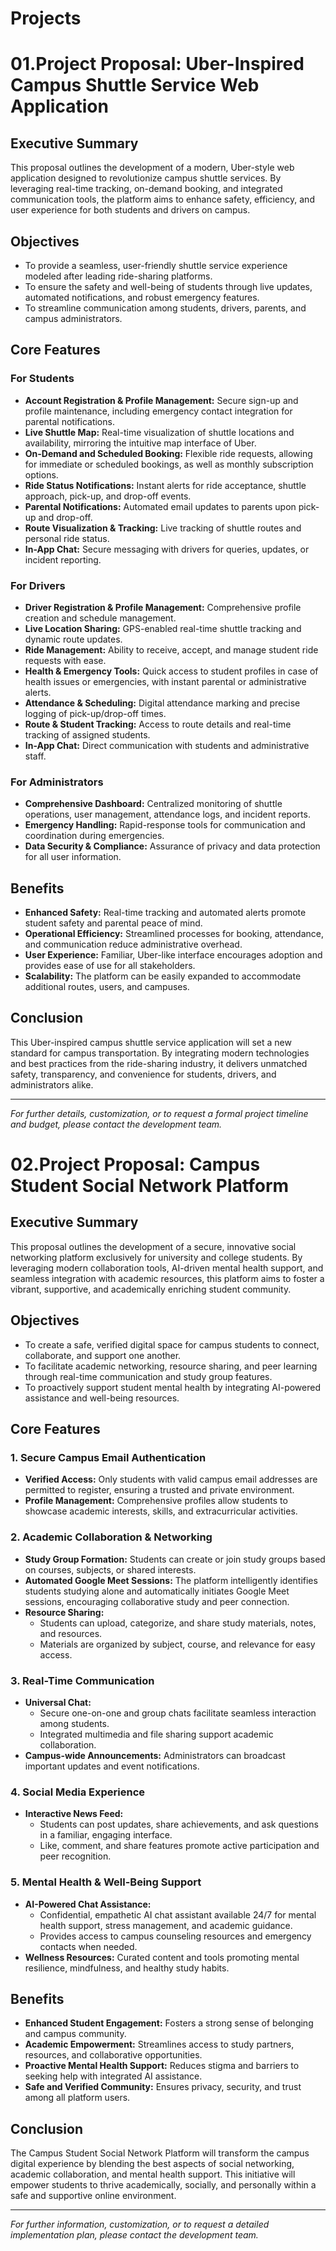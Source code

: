 # Projects

# 01.Project Proposal: Uber-Inspired Campus Shuttle Service Web Application

## Executive Summary

This proposal outlines the development of a modern, Uber-style web application designed to revolutionize campus shuttle services. By leveraging real-time tracking, on-demand booking, and integrated communication tools, the platform aims to enhance safety, efficiency, and user experience for both students and drivers on campus.

## Objectives

- To provide a seamless, user-friendly shuttle service experience modeled after leading ride-sharing platforms.
- To ensure the safety and well-being of students through live updates, automated notifications, and robust emergency features.
- To streamline communication among students, drivers, parents, and campus administrators.

## Core Features

### For Students

- **Account Registration & Profile Management:** Secure sign-up and profile maintenance, including emergency contact integration for parental notifications.
- **Live Shuttle Map:** Real-time visualization of shuttle locations and availability, mirroring the intuitive map interface of Uber.
- **On-Demand and Scheduled Booking:** Flexible ride requests, allowing for immediate or scheduled bookings, as well as monthly subscription options.
- **Ride Status Notifications:** Instant alerts for ride acceptance, shuttle approach, pick-up, and drop-off events.
- **Parental Notifications:** Automated email updates to parents upon pick-up and drop-off.
- **Route Visualization & Tracking:** Live tracking of shuttle routes and personal ride status.
- **In-App Chat:** Secure messaging with drivers for queries, updates, or incident reporting.

### For Drivers

- **Driver Registration & Profile Management:** Comprehensive profile creation and schedule management.
- **Live Location Sharing:** GPS-enabled real-time shuttle tracking and dynamic route updates.
- **Ride Management:** Ability to receive, accept, and manage student ride requests with ease.
- **Health & Emergency Tools:** Quick access to student profiles in case of health issues or emergencies, with instant parental or administrative alerts.
- **Attendance & Scheduling:** Digital attendance marking and precise logging of pick-up/drop-off times.
- **Route & Student Tracking:** Access to route details and real-time tracking of assigned students.
- **In-App Chat:** Direct communication with students and administrative staff.

### For Administrators

- **Comprehensive Dashboard:** Centralized monitoring of shuttle operations, user management, attendance logs, and incident reports.
- **Emergency Handling:** Rapid-response tools for communication and coordination during emergencies.
- **Data Security & Compliance:** Assurance of privacy and data protection for all user information.

## Benefits

- **Enhanced Safety:** Real-time tracking and automated alerts promote student safety and parental peace of mind.
- **Operational Efficiency:** Streamlined processes for booking, attendance, and communication reduce administrative overhead.
- **User Experience:** Familiar, Uber-like interface encourages adoption and provides ease of use for all stakeholders.
- **Scalability:** The platform can be easily expanded to accommodate additional routes, users, and campuses.

## Conclusion

This Uber-inspired campus shuttle service application will set a new standard for campus transportation. By integrating modern technologies and best practices from the ride-sharing industry, it delivers unmatched safety, transparency, and convenience for students, drivers, and administrators alike.

---

*For further details, customization, or to request a formal project timeline and budget, please contact the development team.*


# 02.Project Proposal: Campus Student Social Network Platform

## Executive Summary

This proposal outlines the development of a secure, innovative social networking platform exclusively for university and college students. By leveraging modern collaboration tools, AI-driven mental health support, and seamless integration with academic resources, this platform aims to foster a vibrant, supportive, and academically enriching student community.

## Objectives

- To create a safe, verified digital space for campus students to connect, collaborate, and support one another.
- To facilitate academic networking, resource sharing, and peer learning through real-time communication and study group features.
- To proactively support student mental health by integrating AI-powered assistance and well-being resources.

## Core Features

### 1. Secure Campus Email Authentication

- **Verified Access:** Only students with valid campus email addresses are permitted to register, ensuring a trusted and private environment.
- **Profile Management:** Comprehensive profiles allow students to showcase academic interests, skills, and extracurricular activities.

### 2. Academic Collaboration & Networking

- **Study Group Formation:** Students can create or join study groups based on courses, subjects, or shared interests.
- **Automated Google Meet Sessions:** The platform intelligently identifies students studying alone and automatically initiates Google Meet sessions, encouraging collaborative study and peer connection.
- **Resource Sharing:**  
  - Students can upload, categorize, and share study materials, notes, and resources.
  - Materials are organized by subject, course, and relevance for easy access.

### 3. Real-Time Communication

- **Universal Chat:**  
  - Secure one-on-one and group chats facilitate seamless interaction among students.
  - Integrated multimedia and file sharing support academic collaboration.
- **Campus-wide Announcements:** Administrators can broadcast important updates and event notifications.

### 4. Social Media Experience

- **Interactive News Feed:**  
  - Students can post updates, share achievements, and ask questions in a familiar, engaging interface.
  - Like, comment, and share features promote active participation and peer recognition.

### 5. Mental Health & Well-Being Support

- **AI-Powered Chat Assistance:**  
  - Confidential, empathetic AI chat assistant available 24/7 for mental health support, stress management, and academic guidance.
  - Provides access to campus counseling resources and emergency contacts when needed.
- **Wellness Resources:** Curated content and tools promoting mental resilience, mindfulness, and healthy study habits.

## Benefits

- **Enhanced Student Engagement:** Fosters a strong sense of belonging and campus community.
- **Academic Empowerment:** Streamlines access to study partners, resources, and collaborative opportunities.
- **Proactive Mental Health Support:** Reduces stigma and barriers to seeking help with integrated AI assistance.
- **Safe and Verified Community:** Ensures privacy, security, and trust among all platform users.

## Conclusion

The Campus Student Social Network Platform will transform the campus digital experience by blending the best aspects of social networking, academic collaboration, and mental health support. This initiative will empower students to thrive academically, socially, and personally within a safe and supportive online environment.

---

*For further information, customization, or to request a detailed implementation plan, please contact the development team.*
